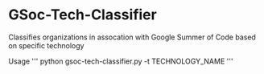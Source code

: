 # GSoc-Tech-Classifier
Classifies organizations in assocation with Google Summer of Code based on specific technology

Usage
'''
python gsoc-tech-classifier.py -t TECHNOLOGY_NAME
'''
